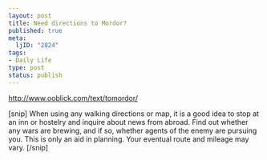 ```yaml
--- 
layout: post
title: Need directions to Mordor?
published: true
meta: 
  ljID: "2824"
tags: 
- Daily Life
type: post
status: publish
---
```

<a href="http://www.ooblick.com/text/tomordor/">http://www.ooblick.com/text/tomordor/</a>

[snip]
When using any walking directions or map, it is a good idea to stop at an inn
or hostelry and inquire about news from abroad. Find out whether any wars are
brewing, and if so, whether agents of the enemy are pursuing you. This is only
an aid in planning. Your eventual route and mileage may vary. 
[/snip] 
